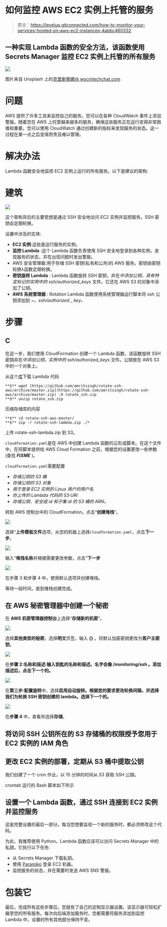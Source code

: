 # 如何监控 AWS EC2 实例上托管的服务

> 原文：<https://levelup.gitconnected.com/how-to-monitor-your-services-hosted-on-aws-ec2-instances-4abbc460332>

## 一种实现 Lambda 函数的安全方法，该函数使用 Secrets Manager 监控 EC2 实例上托管的所有服务

![](img/205f8cc0beb76ba11bbfecb25a4f922b.png)

图片来自 Unsplash 上的[克里斯蒂娜@ wocintechchat.com](https://unsplash.com/@wocintechchat)

# 问题

AWS 提供了许多工具来监控自己的服务。您可以在各种 CloudWatch 事件上添加警报。随着您在 AWS 上托管越来越多的服务，确保这些服务正在运行变得非常困难和重要。您可以使用 CloudWatch 通过创建新的指标来发现服务的状态。这一过程在某一点之后变得昂贵且难以管理。

# 解决办法

Lambda 函数安全地监控 EC2 实例上运行的所有服务。以下是建议的架构:

# **建筑**

![](img/8db8f804f5e67dcaf841039b8f934c47.png)

这个架构背后的主要思想是通过 SSH 安全地访问 EC2 实例并监控服务。SSH 密钥会定期轮换。

设置中涉及的实体:

*   **EC2 实例**:这些是运行服务的实例。
*   **监控 Lambda** :这个 Lambda 函数负责使用 SSH 安全地登录到各种实例，发现服务的状态，并在出现问题时发出警报。
*   AWS 安全管理器:用于存储 SSH 密钥(私有和公共)的 AWS 服务。密钥由密钥轮换λ函数定期轮换。
*   **密钥旋转 Lambda** : Lambda 函数旋转 SSH 密钥，并在*中添加公钥。具有特定标记的实例中的 ssh/authorized_keys* 文件。它还在 AWS S3 的对象中添加了公钥。
*   **AWS 系统管理器** : Rotation Lambda 函数使用系统管理器运行脚本将 ssh 公钥添加到 *~。ssh/authorized _ key。*

# **步骤**

## C

在这一步，我们使用 CloudFormation 创建一个 Lambda 函数，该函数旋转 SSH 密钥并在*中添加公钥。实例中的 ssh/authorized_keys* 文件。公钥放在 AWS S3 中的一个对象上。

从这个[库](https://github.com/amritsingh/rotate-ssh-aws)下载 Lambda 代码

```
**$** wget [https://github.com/amritsingh/rotate-ssh-aws/archive/master.zip](https://github.com/amritsingh/rotate-ssh-aws/archive/master.zip) -O rotate_ssh.zip
**$** unzip rotate_ssh.zip
```

压缩存储库的内容

```
**$** cd rotate-ssh-aws-master/
**$** zip -r rotate-ssh-lambda.zip ./*
```

上传 rotate-ssh-lambda.zip 到 S3。

`cloudformation.yaml`是在 AWS 中创建 Lambda 函数的云形成脚本。在这个文件中，在将脚本提供给 AWS Cloud Formation 之前，根据您的设置更改一些参数(查找 ***FIXME*** )。

`cloudformation.yaml`需要配置

*   *存储公钥的 S3 桶*
*   *存储公钥的 S3 对象*
*   *用于登录 EC2 实例的 Linux 用户的用户名*
*   *你上传的 Lambda 代码的 S3·URI*
*   *存储公钥、安全组 id 和子集 id 的 S3 桶的 ARN。*

转到 AWS 控制台中的 CloudFormation。点击“**创建堆栈**”。

![](img/631c576038d55399df8d10327702dade.png)

选择“**上传模板文件**选项，从您的机器上选择`cloudformation.yaml`，点击**下一步**。

![](img/21e35e3d110850d6c9e198bce844c67d.png)

输入“**堆栈名称**并根据需要更改参数，点击“**下一步**

![](img/a3032db347c0777b2dd19cddc3f5f7c0.png)

在步骤 3 和步骤 4 中，使用默认选项并创建堆栈。

等待一段时间，直到堆栈创建完成。

## 在 **AWS 秘密管理器**中创建一个秘密

在 **AWS 机密管理器控制台**上选择“**存储新的机密**”。

![](img/6db60f702604c8ea7f6f5ad4329e652b.png)

选择**其他类型的秘密**，选择**明文**页签，输入 **{}** 。将默认加密密钥更改为**客户主密钥**。

![](img/b969fff4dba44c036c795bfc665c7ac5.png)

在**步骤 2:名称和描述:**输入钥匙的名称和描述。名字会像 **/monitoring/ssh** 。添加描述后，点击下一个的**。**

![](img/d5e3fb8c9214175c65a04459b40fa3c8.png)

在**第三步:配置旋转**中，选择**启用自动旋转。**根据您的要求更改轮换间隔，并选择我们为轮换 SSH 密钥创建的 lambda。选择下一个的**。**

![](img/65a49b516e5410dab33d5a8c6718ddd8.png)

在**步骤 4** 中，查看并选择**存储**。

## 将访问 SSH 公钥所在的 S3 存储桶的权限授予您用于 EC2 实例的 IAM 角色

## 更改 EC2 实例的部署，定期从 S3 桶中提取公钥

我们创建了一个 cron 作业，以 15 分钟的时间从 S3 获取 SSH 公钥。

crontab 运行的 Bash 脚本如下所示

## 设置一个 Lambda 函数，通过 SSH 连接到 EC2 实例并监控服务

这是完整设置的最后一部分。每当您想要监视一个新的服务时，都必须修改这个代码。

为此，我推荐使用 Python。Lambda 函数应该可以访问 Secrets Manager 中的私钥。它执行以下任务:

*   从 Secrets Manager 下载私钥。
*   使用 [Paramiko](https://github.com/paramiko/paramiko) 登录 EC2 机器。
*   监控服务的状态，并在需要时发送 AWS SNS 警报。

# 包装它

最后，完成所有这些步骤后，您就有了自己的定制显示器设置。该显示器可轻松扩展至您的所有服务。每次向后端添加服务时，您都需要将服务添加到监控 Lambda 中。设置的所有其他部分保持不变。